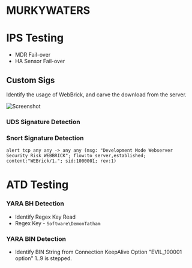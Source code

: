 # MURKYWATERS

# IPS Testing

* MDR Fail-over
* HA Sensor Fail-over

## Custom Sigs

Identify the usage of WebBrick, and carve the download from the server.

![Screenshot](meta/webbrick.jpg?raw=true "Screenshot")

### UDS Signature Detection

### Snort Signature Detection

```snort
alert tcp any any -> any any (msg: "Development Mode Webserver Security Risk WEBBRICK"; flow:to_server,established; content:"WEBrick/1."; sid:1000001; rev:1)
```

# ATD Testing

### YARA BH Detection

- Identify Regex Key Read 
- Regex Key - 
`Software\DemonTatham`

### YARA BIN Detection

- Identify BIN String from Connection KeepAlive Option "EVIL_100001 option" 1..9 is stepped.
